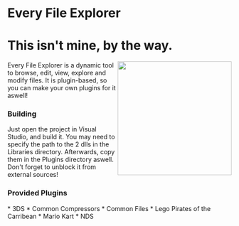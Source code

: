 Every File Explorer
===================

This isn't mine, by the way.
=================================
<img src="http://florian.nouwt.com/EFEIcon.png" height="256px" align="right"/>
Every File Explorer is a dynamic tool to browse, edit, view, explore and modify files. It is plugin-based, so you can make your own plugins for it aswell!

<h3>Building</h3>
Just open the project in Visual Studio, and build it. You may need to specify the path to the 2 dlls in the Libraries directory. Afterwards, copy them in the Plugins directory aswell. Don't forget to unblock it from external sources!

<h3>Provided Plugins</h3>
* 3DS
* Common Compressors
* Common Files
* Lego Pirates of the Carribean
* Mario Kart
* NDS
